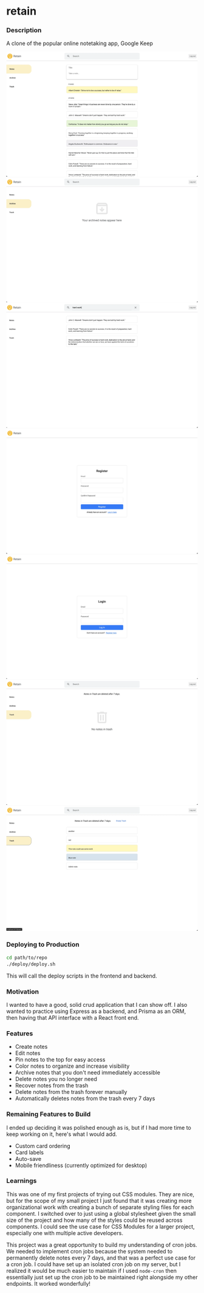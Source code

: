 # retain

### Description

A clone of the popular online notetaking app, Google Keep

![Home](./README-assets/home.webp)
![Archived](./README-assets/archived.webp)
![Search](./README-assets/search.webp)
![Register](./README-assets/register.webp)
![Login](./README-assets/login.webp)
![Blank Trash](./README-assets/blank-trash.webp)
![Trash](./README-assets/trash.webp)

### Deploying to Production

```bash
cd path/to/repo
./deploy/deploy.sh
```

This will call the deploy scripts in the frontend and backend.

### Motivation

I wanted to have a good, solid crud application that I can show off. I also wanted to practice using Express as a backend, and Prisma as an ORM, then having that API interface with a React front end.

### Features

- Create notes
- Edit notes
- Pin notes to the top for easy access
- Color notes to organize and increase visibility
- Archive notes that you don't need immediately accessible
- Delete notes you no longer need
- Recover notes from the trash
- Delete notes from the trash forever manually
- Automatically deletes notes from the trash every 7 days

### Remaining Features to Build

I ended up deciding it was polished enough as is, but if I had more time to keep working on it, here's what I would add.

- Custom card ordering
- Card labels
- Auto-save
- Mobile friendliness (currently optimized for desktop)

### Learnings

This was one of my first projects of trying out CSS modules. They are nice, but for the scope of my small project I just found that it was creating more organizational work with creating a bunch of separate styling files for each component. I switched over to just using a global stylesheet given the small size of the project and how many of the styles could be reused across components. I could see the use case for CSS Modules for a larger project, especially one with multiple active developers.

This project was a great opportunity to build my understanding of cron jobs. We needed to implement cron jobs because the system needed to permanently delete notes every 7 days, and that was a perfect use case for a cron job. I could have set up an isolated cron job on my server, but I realized it would be much easier to maintain if I used `node-cron` then essentially just set up the cron job to be maintained right alongside my other endpoints. It worked wonderfully!
